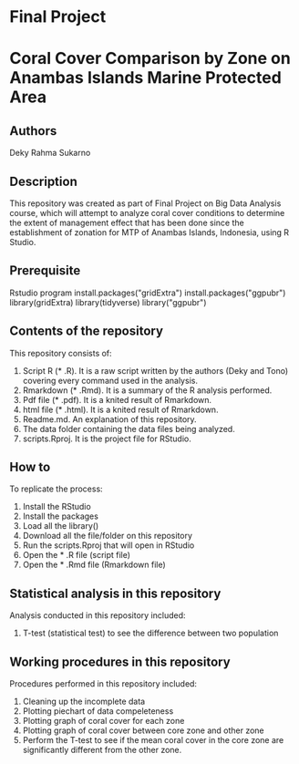 # Final Project
# Coral Cover Comparison by Zone on Anambas Islands Marine Protected Area
## Authors
Deky Rahma Sukarno

## Description
This repository was created as part of Final Project on Big Data Analysis course, which will attempt to analyze coral cover conditions to determine the extent of management effect that has been done since the establishment of zonation for MTP of Anambas Islands, Indonesia, using R Studio.

## Prerequisite
Rstudio program
install.packages("gridExtra")
install.packages("ggpubr")
library(gridExtra)
library(tidyverse)
library("ggpubr")

## Contents of the repository
This repository consists of:
1. Script R (* .R). It is a raw script written by the authors (Deky and Tono) covering every command used in the analysis.
2. Rmarkdown (* .Rmd). It is a summary of the R analysis performed.
3. Pdf file (* .pdf). It is a knited result of Rmarkdown.
4. html file (* .html). It is a knited result of Rmarkdown.
5. Readme.md. An explanation of this repository.
6. The data folder containing the data files being analyzed.
7. scripts.Rproj. It is the project file for RStudio.

## How to
To replicate the process:
1. Install the RStudio
2. Install the packages
3. Load all the library()
4. Download all the file/folder on this repository
5. Run the scripts.Rproj that will open in RStudio
6. Open the * .R file (script file) 
7. Open the * .Rmd file (Rmarkdown file)

## Statistical analysis in this repository
Analysis conducted in this repository included:
1. T-test (statistical test) to see the difference between two population

## Working procedures in this repository
Procedures performed in this repository included:
1. Cleaning up the incomplete data  
2. Plotting piechart of data compeleteness
3. Plotting graph of coral cover for each zone
4. Plotting graph of coral cover between core zone and other zone
6. Perform the T-test to see if the mean coral cover in the core zone are significantly different from the other zone. 



